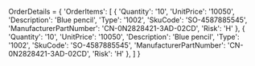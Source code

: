 OrderDetails = {
    'OrderItems': [
        {
            'Quantity': '10',
            'UnitPrice': '10050',
            'Description': 'Blue pencil',
            'Type': '1002',
            'SkuCode': 'SO-4587885545',
            'ManufacturerPartNumber': 'CN-0N2828421-3AD-02CD',
            'Risk': 'H'
        },
        {
            'Quantity': '10',
            'UnitPrice': '10050',
            'Description': 'Blue pencil',
            'Type': '1002',
            'SkuCode': 'SO-4587885545',
            'ManufacturerPartNumber': 'CN-0N2828421-3AD-02CD',
            'Risk': 'H'
        },
    ]
}